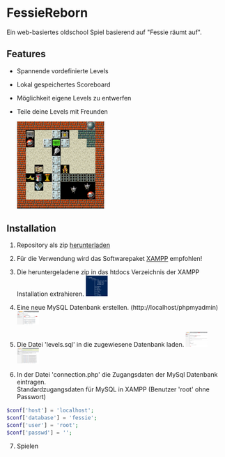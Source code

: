 # FessieReborn
Ein web-basiertes oldschool Spiel basierend auf "Fessie räumt auf".  

## Features
* Spannende vordefinierte Levels
* Lokal gespeichertes Scoreboard
* Möglichkeit eigene Levels zu entwerfen
* Teile deine Levels mit Freunden
  
    <img src="https://github.com/DanielEnglisch/FessieReborn/blob/master/docs/screenshot.png"  style="width: 200px;"/>

## Installation
1. Repository als zip <a href="https://github.com/DanielEnglisch/FessieReborn/archive/master.zip">herunterladen</a>
2. Für die Verwendung wird das Softwarepaket <a href="https://www.apachefriends.org/de/index.html">XAMPP</a> empfohlen!
3. Die heruntergeladene zip in das htdocs Verzeichnis der XAMPP Installation extrahieren.
    <img src="https://github.com/DanielEnglisch/FessieReborn/blob/master/docs/path.png"  style="width: 50px;"/>
4. Eine neue MySQL Datenbank erstellen. (http://localhost/phpmyadmin)
     <img src="https://github.com/DanielEnglisch/FessieReborn/blob/master/docs/createDB.png"  style="width: 50px;"/>
5. Die Datei 'levels.sql' in die zugewiesene Datenbank laden.
    <img src="https://github.com/DanielEnglisch/FessieReborn/blob/master/docs/importLevels.png"  style="width: 50px;"/>
    <img src="https://github.com/DanielEnglisch/FessieReborn/blob/master/docs/levels.png"  style="width: 50px;"/>
 
6. In der Datei 'connection.php' die Zugangsdaten der MySql Datenbank eintragen.  
Standardzugangsdaten für MySQL in XAMPP (Benutzer 'root' ohne Passwort)

```php
$conf['host'] = 'localhost';
$conf['database'] = 'fessie';
$conf['user'] = 'root';
$conf['passwd'] = '';
```

7. Spielen

